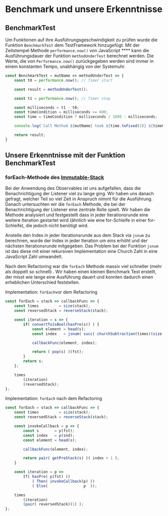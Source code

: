 # Benchmark und unsere Erkenntnisse

## BenchmarkTest

Um Funktionen auf ihre Ausführungsgeschwindigkeit zu prüfen wurde die Funktion `BenchmarkTest` dem TestFramework hinzugefügt. Mit der Zeitstempel Methode  `performance.now()` von JavaScript **** kann die Ausführungsdauer der Funktion `methodUnderTest` berechnet werden. Die Werte, die von `Performance.now()` zurückgegeben werden sind immer in einem konstanten Tempo, unabhängig von der Systemuhr.

```javascript
const BenchmarkTest = mutName => methodUnderTest => {
    const t0 = performance.now(); // Timer start

    const result = methodUnderTest();

    const t1 = performance.now(); // Timer stop

    const milliseconds = t1 - t0; 
    const timeCondition = milliseconds >= 600;
    const time = timeCondition ? milliseconds / 1000 : milliseconds;

    console.log(`Call Method ${mutName} took ${time.toFixed(2)} ${timeCondition ? 'seconds' : 'milliseconds'}.`);

    return result;
}
```

## Unsere Erkenntnisse mit der Funktion BenchmarkTest

### forEach-Methode des [Immutable-Stack](../forschungsarbeit-ip5-lambda-kalkuel/immutable-stack.md#foreach-loop)

Bei der Anwendung des Observables ist uns aufgefallen, dass die Benachrichtigung der Listener viel zu lange ging. Wir haben uns danach gefragt, welcher Teil so viel Zeit in Anspruch nimmt für die Ausführung. Danach untersuchten wir die `forEach` Methode, die bei der Benachrichtigung der Listener eine zentrale Rolle spielt. Wir haben die Methode analysiert und festgestellt dass in jeder Iterationsrunde eine weitere Iteration gestartet wird \(ähnlich wie eine for-Schleife in einer for-Schleife\), die jedoch nicht benötigt wird. 

Anstelle den Index in jeder Iterationsrunde aus dem Stack via `jsnum` zu berechnen, wurde der Index in jeder Iteration um eins erhöht und der nächsten Iterationsrunde mitgegeben. Das Problem bei der Funktion `jsnum` ist das diese mit einer rekursiven Implementation eine Church Zahl in eine JavaScript Zahl umwandelt.

Nach dem Refactoring war die `forEach` Methode massiv viel schneller \(mehr als doppelt so schnell\) . Wir haben einen kleinen Benchmark Test erstellt, der misst wie lange eine Ausführung dauert und konnten dadurch einen erheblichen Unterschied feststellen.

Implementation: `forEach`vor dem Refactoring

```javascript
const forEach = stack => callbackFunc => {
    const times         = size(stack);
    const reversedStack = reverseStack(stack);

    const iteration = s => {
        if( convertToJsBool(hasPre(s)) ) {
            const element = head(s);
            const index   = jsnum( succ( churchSubtraction(times)(size(s) )));

            callbackFunc(element, index);

            return ( pop(s) )(fst);
        }
        return s;
    };

    times
        (iteration)
        (reversedStack);
};
```

Implementation: `forEach` nach dem Refactoring

```javascript
const forEach = stack => callbackFunc => {
    const times         = size(stack);
    const reversedStack = reverseStack(stack);

    const invokeCallback = p => {
        const s       = p(fst);
        const index   = p(snd);
        const element = head(s);

        callbackFunc(element, index);

        return pair( getPreStack(s) )( index + 1 );
    }

    const iteration = p =>
        If( hasPre( p(fst) ))
            ( Then( invokeCallback(p) ))
            ( Else(                p  ));

    times
        (iteration)
        (pair( reversedStack)(1) );
};
```




